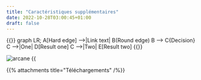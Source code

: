 ```yaml
---
title: "Caractéristiques supplémentaires"
date: 2022-10-28T03:00:45+01:00
draft: false
---
```


{{<mermaid align ="left">}}
graph LR;
    A[Hard edge] -->|Link text| B(Round edge)
    B --> C{Decision}
    C -->|One| D[Result one]
    C -->|Two| E[Result two]
{{</mermaid>}}


![arcane](/images/arcaneicon.jpeg)
{{<audio src="/audio/gunsforhire.mp3" caption="Guns for Hire" >}}

{{% attachments title="Téléchargements" /%}}